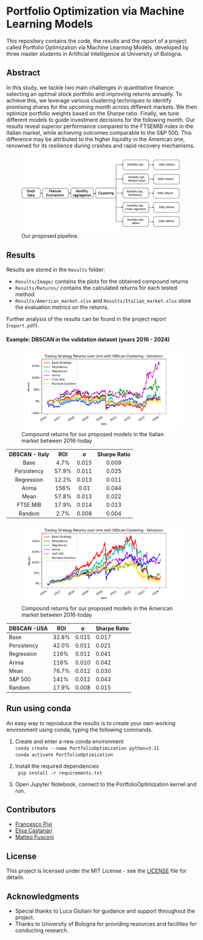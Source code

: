 # Portfolio Optimization via Machine Learning Models

This repository contains the code, the results and the report of a project called Portfolio Optimization via Machine Learning Models, developed by three master students in Artificial Intelligence at University of Bologna.

## Abstract

In this study, we tackle two main challenges in quantitative finance: selecting an optimal stock portfolio and improving returns annually. To achieve this, we leverage various clustering techniques to identify promising shares for the upcoming month across different markets. We then optimize portfolio weights based on the Sharpe ratio. Finally, we tune different models to guide investment decisions for the following month. Our results reveal superior performance compared to the FTSEMIB index in the Italian market, while achieving outcomes comparable to the S&P 500. This difference may be attributed to the higher liquidity in the American one, renowned for its resilience during crashes and rapid recovery mechanisms.

<figure>
  <img src="Images/System_description.png" alt="System_description">
  <figcaption>Our proposed pipeline.</figcaption>
</figure>


## Results
Results are stored in the `Results` folder:
- `Results/Image/` contains the plots for the obtained compound returns
- `Results/Returns/` contains the calculated returns for each tested method
- `Results/American_market.xlsx` and `Results/Italian_market.xlsx` store the evaluation metrics on the returns.

Further analysis of the results can be found in the project report (`report.pdf`).<br>

#### Example: DBSCAN in the validation dataset (years 2016 - 2024)

<figure>
  <img src="Results\Images\IT_dbscan_val.png" alt="System_description">
  <figcaption>Compound returns for our proposed models in the Italian market between 2016-today</figcaption>
</figure>

<style>
  .centered-table {
    margin-left: auto;
    margin-right: auto;
    text-align: center;
  }
</style>

<table class="centered-table">
  <tr>
    <th>DBSCAN - Italy</th>
    <th>ROI</th>
    <th>σ</th>
    <th>Sharpe Ratio</th>
  </tr>
  <tr>
    <td>Base</td>
    <td>4.7%</td>
    <td>0.015</td>
    <td>0.009</td>
  </tr>
  <tr>
    <td>Persistency</td>
    <td>57.9%</td>
    <td>0.011</td>
    <td>0.025</td>
  </tr>
  <tr>
    <td>Regression</td>
    <td>12.2%</td>
    <td>0.013</td>
    <td>0.011</td>
  </tr>
  <tr>
    <td>Arima</td>
    <td>156%</td>
    <td>0.01</td>
    <td>0.044</td>
  </tr>
  <tr>
    <td>Mean</td>
    <td>57.8%</td>
    <td>0.013</td>
    <td>0.022</td>
  </tr>
  <tr>
    <td>FTSE MIB</td>
    <td>17.9%</td>
    <td>0.014</td>
    <td>0.013</td>
  </tr>
  <tr>
    <td>Random</td>
    <td>2.7%</td>
    <td>0.008</td>
    <td>0.004</td>
  </tr>
</table>


<figure>
  <img src="Results\Images\US_dbscan_val.png" alt="System_description">
  <figcaption>Compound returns for our proposed models in the American market between 2016-today</figcaption>
</figure>

<center>

| DBSCAN -USA          | ROI   | σ     | Sharpe Ratio |
|--------------|-------|-------|--------------|
| Base         | 32.8% | 0.015 | 0.017        |
| Persistency  | 42.0% | 0.011 | 0.021        |
| Regression   | 116%  | 0.011 | 0.041        |
| Arima        | 116%  | 0.010 | 0.042        |
| Mean         | 76.7% | 0.012 | 0.030        |
| S&P 500      | 141%  | 0.012 | 0.043        |
| Random       | 17.9% | 0.008 | 0.015        |

</center>


## Run using conda
An easy way to reproduce the results is to create your own working environment using conda, typing the following commands.

1. Create and enter a new conda environment<br>
``` conda create --name PortfolioOptimization python=3.11 ``` <br>
``` conda activate PortfolioOptimization ``` 

2. Install the required dependencies<br>
``` pip install -r requirements.txt```

3. Open Jupyter Notebook, connect to the PortfolioOptimization kernel and run.

<!-- ## Key Features

- Implementation of clustering techniques (DBSCAN, K-means) for stock selection.
- Portfolio optimization based on the Sharpe ratio
- Regression and ARIMA models for trend prediction and decision-making.
- Evaluation and comparison of results in the Italian and American markets. -->




<!-- ## Folder Structure

- `Dataset`: Contains the utility functions and the metrics used to build our costum dataset
- `Optimization`: Contains the clustering techniques used and the portoflio optimization done over the sharpe ratio.
- `Evaluation`: Contains the evaluation metrics and the plots.
- `Report`: Project paper. 
- `Italian_market`: Notebooks specific to the Italian market.
- `American_market`: Notebooks specific to the American market.
- `Images`: Images used in documentation and visualizations.
 -->

## Contributors

- [Francesco Pivi](https://github.com/your-username)
- [Elisa Castanari](https://github.com/teammate1)
- [Matteo Fusconi](https://github.com/teammate2)

## License

This project is licensed under the MIT License - see the [LICENSE](LICENSE) file for details.

## Acknowledgments

- Special thanks to Luca Giuliani for guidance and support throughout the project.
- Thanks to University of Bologna for providing resources and facilities for conducting research.


